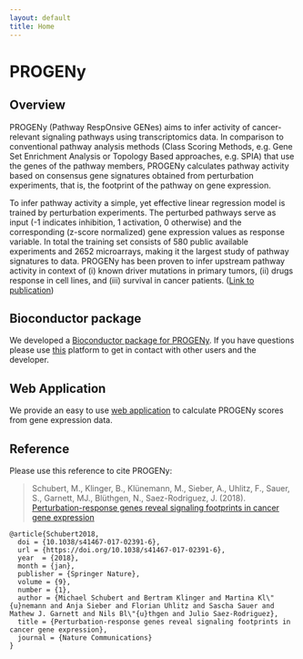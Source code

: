 ```yaml
---
layout: default
title: Home
---
```


# PROGENy

## Overview
PROGENy (Pathway RespOnsive GENes) aims to infer activity of cancer-relevant signaling pathways using transcriptomics data. In comparison to conventional pathway analysis methods (Class Scoring Methods, e.g. Gene Set Enrichment Analysis or Topology Based approaches, e.g. SPIA) that use the genes of the pathway members, PROGENy calculates pathway activity based on consensus gene signatures obtained from perturbation experiments, that is, the footprint of the pathway on gene expression. 

To infer pathway activity a simple, yet effective linear regression model is trained by perturbation experiments. The perturbed pathways serve as input (-1 indicates inhibition, 1 activation, 0 otherwise) and the corresponding (z-score normalized) gene expression values as response variable. In total the training set consists of 580 public available experiments and 2652 microarrays, making it the largest study of pathway signatures to data. PROGENy has been proven to infer upstream pathway activity in context of (i) known driver mutations in primary tumors, (ii) drugs response in cell lines, and (iii) survival in cancer patients. ([Link to publication](http://rdcu.be/DTYo))

## Bioconductor package
We developed a [Bioconductor package for PROGENy](http://bioconductor.org/packages/release/bioc/html/progeny.html). If you have questions please use [this](https://github.com/saezlab/progeny/issues) platform to get in contact with other users and the developer.

## Web Application
We provide an easy to use [web application](https://progeny.shinyapps.io/progenyapp/) to calculate PROGENy scores from gene expression data.

## Reference
Please use this reference to cite PROGENy:
>  Schubert, M., Klinger, B., Klünemann, M., Sieber, A., Uhlitz, F., Sauer, S., Garnett, MJ., Blüthgen, N., Saez-Rodriguez, J. (2018). [Perturbation-response genes reveal signaling footprints in cancer gene expression](http://rdcu.be/DTYo)

```
@article{Schubert2018,
  doi = {10.1038/s41467-017-02391-6},
  url = {https://doi.org/10.1038/s41467-017-02391-6},
  year  = {2018},
  month = {jan},
  publisher = {Springer Nature},
  volume = {9},
  number = {1},
  author = {Michael Schubert and Bertram Klinger and Martina Kl\"{u}nemann and Anja Sieber and Florian Uhlitz and Sascha Sauer and Mathew J. Garnett and Nils Bl\"{u}thgen and Julio Saez-Rodriguez},
  title = {Perturbation-response genes reveal signaling footprints in cancer gene expression},
  journal = {Nature Communications}
}
```
